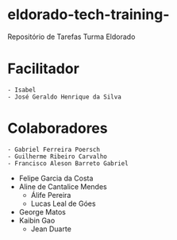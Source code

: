 # eldorado-tech-training-

Repositório de Tarefas Turma Eldorado

# Facilitador 
	- Isabel 
	- José Geraldo Henrique da Silva

# Colaboradores
	- Gabriel Ferreira Poersch
	- Guilherme Ribeiro Carvalho
	- Francisco Aleson Barreto Gabriel
  - Felipe Garcia da Costa
  - Aline de Cantalice Mendes
	- Álife Pereira
	- Lucas Leal de Góes
  - George Matos
  - Kaibin Gao
	- Jean Duarte
  
